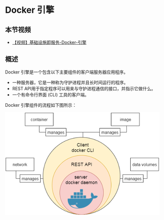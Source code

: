 # Docker 引擎

## 本节视频

- [【视频】基础设施即服务-Docker-引擎](https://www.bilibili.com/video/av27243509/)

## 概述

Docker 引擎是一个包含以下主要组件的客户端服务器应用程序。

- 一种服务器，它是一种称为守护进程并且长时间运行的程序。
- REST API用于指定程序可以用来与守护进程通信的接口，并指示它做什么。
- 一个有命令行界面 (CLI) 工具的客户端。

Docker 引擎组件的流程如下图所示：

![img](../assets/img/620140640_31678.png)